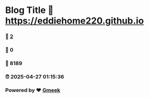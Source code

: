# Blog Title :link: https://eddiehome220.github.io 
### :page_facing_up: [2](https://eddiehome220.github.io/tag.html) 
### :speech_balloon: 0 
### :hibiscus: 8189 
### :alarm_clock: 2025-04-27 01:15:36 
### Powered by :heart: [Gmeek](https://github.com/Meekdai/Gmeek)
